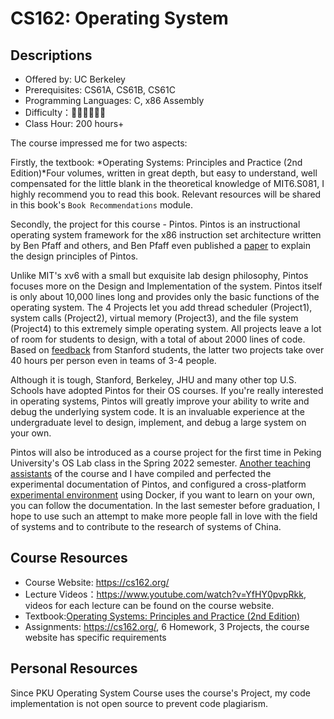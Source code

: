 # CS162: Operating System

## Descriptions

- Offered by: UC Berkeley
- Prerequisites: CS61A, CS61B, CS61C
- Programming Languages: C, x86 Assembly
- Difficulty：🌟🌟🌟🌟🌟🌟
- Class Hour: 200 hours+

The course impressed me for two aspects:

Firstly, the textbook: *Operating Systems: Principles and Practice (2nd Edition)*Four volumes, written in great depth, but easy to understand, well compensated for the little blank in the theoretical knowledge of MIT6.S081, I highly recommend you to read this book. Relevant resources will be shared in this book's `Book Recommendations` module.

Secondly, the project for this course - Pintos. Pintos is an instructional operating system framework for the x86 instruction set architecture written by Ben Pfaff and others, and Ben Pfaff even published a [paper](https://benpfaff.org/papers/pintos.pdf) to explain the design principles of Pintos.

Unlike MIT's xv6 with a small but exquisite lab design philosophy, Pintos focuses more on the Design and Implementation of the system. Pintos itself is only about 10,000 lines long and provides only the basic functions of the operating system. The 4 Projects let you add thread scheduler (Project1), system calls (Project2), virtual memory (Project3), and the file system (Project4) to this extremely simple operating system. All projects leave a lot of room for students to design, with a total of about 2000 lines of code. Based on [feedback](https://www.quora.com/What-is-it-like-to-take-CS-140-Operating-Systems-at-Stanford) from Stanford students, the latter two projects take over 40 hours per person even in teams of 3-4 people.

Although it is tough, Stanford, Berkeley, JHU and many other top U.S. Schools have adopted Pintos for their OS courses. If you're really interested in operating systems, Pintos will greatly improve your ability to write and debug the underlying system code. It is an invaluable experience at the undergraduate level to design, implement, and debug a large system on your own.

Pintos will also be introduced as a course project for the first time in Peking University's OS Lab class in the Spring 2022 semester. [Another teaching assistants]((https://www.quora.com/What-is-it-like-to-take-CS-140-Operating-Systems-at-Stanford)) of the course and I have compiled and perfected the experimental documentation of Pintos, and configured a cross-platform [experimental environment](https://alfredthiel.gitbook.io/pintosbook/) using Docker, if you want to learn on your own, you can follow the documentation. In the last semester before graduation, I hope to use such an attempt to make more people fall in love with the field of systems and to contribute to the research of systems of China.

## Course Resources

- Course Website: <https://cs162.org/>
- Lecture Videos：<https://www.youtube.com/watch?v=YfHY0pvpRkk>, videos for each lecture can be found on the course website.
- Textbook:[Operating Systems: Principles and Practice (2nd Edition)](http://ospp.cs.washington.edu/)
- Assignments: <https://cs162.org/>, 6 Homework, 3 Projects, the course website has specific requirements

## Personal Resources

Since PKU Operating System Course uses the course's Project, my code implementation is not open source to prevent code plagiarism.